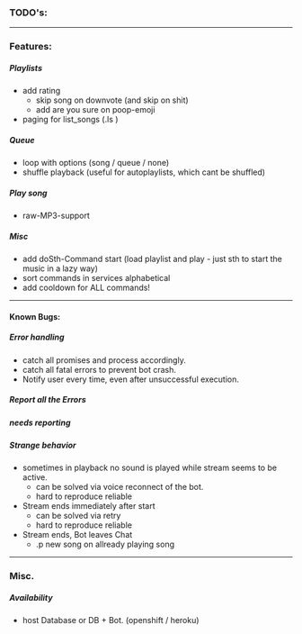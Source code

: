 ### **TODO's:** ###

---

### Features: ###

##### Playlists #####
- add rating
	- skip song on downvote (and skip on shit)
	- add are you sure on poop-emoji
- paging for list_songs (.ls <playlist>)

##### Queue ##### 
- loop with options (song / queue / none)
- shuffle playback (useful for autoplaylists, which cant be shuffled)

##### Play song ##### 
- raw-MP3-support

##### Misc #####
- add doSth-Command start (load playlist and play - just sth to start the music in a lazy way)
- sort commands in services alphabetical
- add cooldown for ALL commands!

---

#### Known Bugs: #### 

##### Error handling ##### 
- catch all promises and process accordingly. 
- catch all fatal errors to prevent bot crash.
- Notify user every time, even after unsuccessful execution.

##### Report all the Errors ####

##### needs reporting #####

##### Strange behavior ##### 
- sometimes in playback no sound is played while stream seems to be active.
	- can be solved via voice reconnect of the bot.
	- hard to reproduce reliable
- Stream ends immediately after start
	- can be solved via retry
	- hard to reproduce reliable
- Stream ends, Bot leaves Chat
	- .p new song on allready playing song

---

### Misc. ###

##### Availability ##### 
- host Database or DB + Bot. (openshift / heroku)
